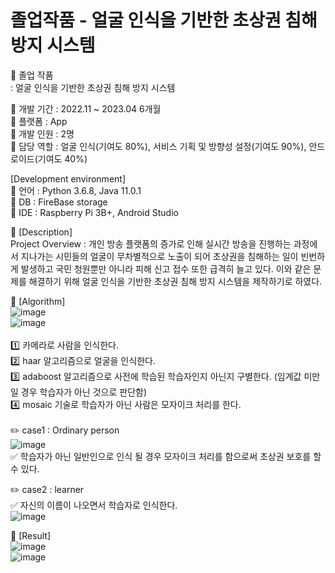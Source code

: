 # 졸업작품 - 얼굴 인식을 기반한 초상권 침해 방지 시스템 <br/>

:book: 졸업 작품 <br/>
: 얼굴 인식을 기반한 초상권 침해 방지 시스템 <br/>

:round_pushpin: 개발 기간 : 2022.11 ~ 2023.04 6개월 <br/> 
:round_pushpin: 플랫폼 : App <br/>
:round_pushpin: 개발 인원 : 2명 <br/>
:round_pushpin: 담당 역할 : 얼굴 인식(기여도 80%), 서비스 기획 및 방향성 설정(기여도 90%), 안드로이드(기여도 40%) <br/>

[Development environment] <br/>
:round_pushpin: 언어 : Python 3.6.8, Java 11.0.1 <br/>
:round_pushpin: DB : FireBase storage <br/>
:round_pushpin: IDE : Raspberry Pi 3B+, Android Studio <br/>

:round_pushpin: [Description] <br/>
Project Overview : 개인 방송 플랫폼의 증가로 인해 실시간 방송을 진행하는 과정에서 지나가는 시민들의 얼굴이 무차별적으로 노출이 되어 초상권을 침해하는 일이 빈번하게 발생하고 국민 청원뿐만 아니라 피해 신고 접수 또한 급격히 늘고 있다. 이와 같은 문제를 해결하기 위해 얼굴 인식을 기반한 초상권 침해 방지 시스템을 제작하기로 하였다. <br/>

:round_pushpin: [Algorithm] <br/>
![image](https://user-images.githubusercontent.com/102573192/210356161-e78fed26-8a45-40cb-9fe3-fac1acb6b48f.png) <br/> 
![image](https://user-images.githubusercontent.com/102573192/215275548-01bbe2d8-3778-4426-ba26-106ee113a3ea.png) <br/> 
<br/> 
1️⃣ 카메라로 사람을 인식한다.<br/>
2️⃣ haar 알고리즘으로 얼굴을 인식한다.  <br/>
3️⃣ adaboost 알고리즘으로 사전에 학습된 학습자인지 아닌지 구별한다. (임계값 미만일 경우 학습자가 아닌 것으로 판단함) <br/>
4️⃣ mosaic 기술로 학습자가 아닌 사람은 모자이크 처리를 한다.<br/>
<br/>
✏️ case1 : Ordinary person <br/>
![image](https://user-images.githubusercontent.com/102573192/210356297-37bff7e5-de71-4aa0-966e-c9e7660e455c.png) <br/>
✅ 학습자가 아닌 일반인으로 인식 될 경우 모자이크 처리를 함으로써 초상권 보호를 할 수 있다. <br/>

✏️ case2 : learner <br/>
✅ 자신의 이름이 나오면서 학습자로 인식한다. <br/>
![image](https://github.com/kyounggseo/real-time-face/assets/102573192/236f1b56-5e35-49b3-bdb8-5442970bcfef)

:round_pushpin: [Result] <br/>
![image](https://github.com/kyounggseo/real-time-face/assets/102573192/0f0e04d4-1056-4c51-92be-235edbb46b93) <br/>
![image](https://github.com/kyounggseo/real-time-face/assets/102573192/3804041c-bacb-487a-9235-a4f23880b93f)<br/>

